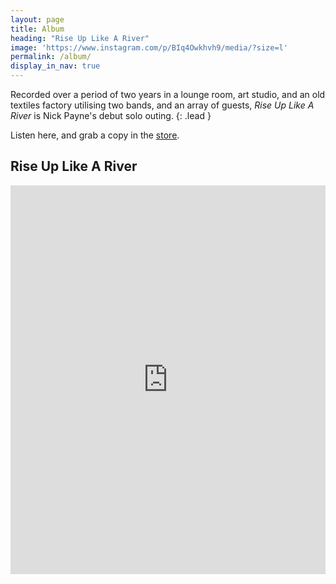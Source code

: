 ```yaml
---
layout: page
title: Album
heading: "Rise Up Like A River"
image: 'https://www.instagram.com/p/BIq4Owkhvh9/media/?size=l'
permalink: /album/
display_in_nav: true
---
```


Recorded over a period of two years in a lounge room, art studio, and an old textiles factory utilising two bands, and an array of guests, *Rise Up Like A River* is Nick Payne's debut solo outing.
{: .lead }

Listen here, and grab a copy in the [store](/store/).

## Rise Up Like A River

<iframe class="external-media" src="https://open.spotify.com/embed?uri=spotify:album:2LP2BnkXdQUtQMkBYXjgjK" width="100%" height="622" frameborder="0" allowtransparency="true"></iframe>
